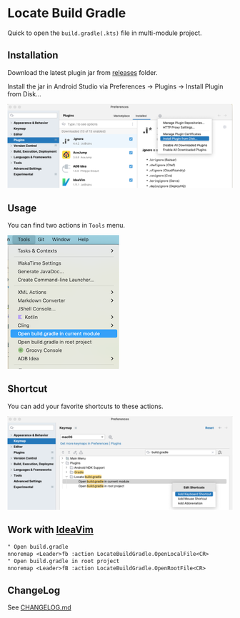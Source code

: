 # Locate Build Gradle

Quick to open the `build.gradle(.kts)` file in multi-module project.

## Installation

Download the latest plugin jar from [releases](./releases) folder.

Install the jar in Android Studio via Preferences -> Plugins -> Install Plugin from Disk...

![install-plugin](./assets/install-plugin.png)

## Usage

You can find two actions in `Tools` menu.

![actions-in-tools-menu](./assets/actions-in-tools-menu.png)

## Shortcut

You can add your favorite shortcuts to these actions.

![shortcut](./assets/actions-shortcut.png)

## Work with [IdeaVim](https://github.com/JetBrains/ideavim)

```
" Open build.gradle
nnoremap <Leader>fb :action LocateBuildGradle.OpenLocalFile<CR>
" Open build.gradle in root project
nnoremap <Leader>fB :action LocateBuildGradle.OpenRootFile<CR>
```

## ChangeLog

See [CHANGELOG.md](./CHANGELOG.md)